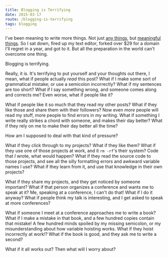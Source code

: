 ```yaml
---
title: Blogging is Terrifying
date: 2015-03-17
route: /blogging-is-terrifying
tags: blogging
---
```


I've been meaning to write more things. Not just [any things](https://medium.com/friendship-dot-js), but [meaningful things](https://medium.com/@jdan/my-first-six-weeks-at-khan-academy-19a40bc8136a). So I sat down, fired up my text editor, forked over $29 for a domain I'll regret in a year, and got to it. But all the preparation in the world can't overcome one thing.

Blogging is terrifying.

Really, it is. It's terrifying to put yourself and your thoughts out there, I mean, what if people actually *read* this post? What if I make some sort of grammatical mistake; or use a semicolon incorrectly? What if my sentences are too short? What if I say something wrong, and someone comes along and corrects me? Even worse, what if people like it?

What if people like it so much that they read my other posts? What if they like those and share them with their followers? Now even *more* people will read my stuff, more people to find errors in my writing. What if something I write really strikes a chord with someone, and makes their day better? What if they rely on me to make their day better all the time?

How am I supposed to deal with that kind of pressure?

What if they click through to my projects? What if they like them? What if they use one of those projects at work, and it `rm -rf`'s their system? Code that *I* wrote, what would happen? What if they read the source code to those projects, and see all the silly formatting errors and awkward variable names I use? What if they learn from it, and use that knowledge in their own projects?

What if they share my projects, and they get noticed by someone important? What if that person organizes a conference and wants me to speak at it? Me, speaking at a conference, I can't do that! What if I do it anyway? What if people think my talk is interesting, and I get asked to speak at more conferences?

What if someone I meet at a conference approaches me to write a book? What if I make a mistake in that book, and a few hundred copies contain that mistake! A few hundred minds spoiled by my missing semicolon, or my misunderstanding about how variable hoisting works. What if they hoist incorrectly at work!? What if the book is good, and they ask me to write a second?

What if it all works out? Then what will I worry about?
